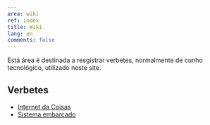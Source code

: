 ```yaml
---
area: wiki
ref: index
title: Wiki
lang: en
comments: false
---
```


Está área é destinada a resgistrar verbetes, normalmente de cunho tecnológico, utilizado neste site.

## Verbetes

* [Internet da Coisas](internet_das_coisas.md)
* [Sistema embarcado](sistema_embarcado.md)